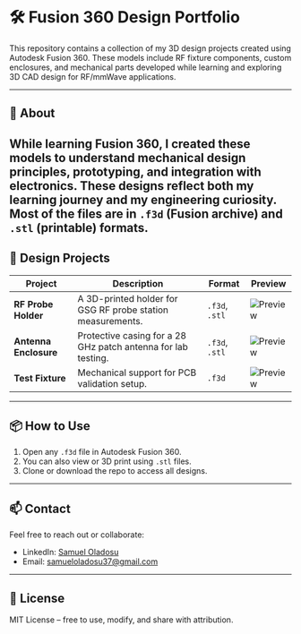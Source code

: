 # 🛠️ Fusion 360 Design Portfolio

This repository contains a collection of my 3D design projects created using Autodesk Fusion 360. These models include RF fixture components, custom enclosures, and mechanical parts developed while learning and exploring 3D CAD design for RF/mmWave applications.

---

## 📌 About

While learning Fusion 360, I created these models to understand mechanical design principles, prototyping, and integration with electronics. These designs reflect both my learning journey and my engineering curiosity. Most of the files are in `.f3d` (Fusion archive) and `.stl` (printable) formats.
---

## 📂 Design Projects

| Project | Description | Format | Preview |
|--------|-------------|--------|---------|
| **RF Probe Holder** | A 3D-printed holder for GSG RF probe station measurements. | `.f3d`, `.stl` | ![Preview](models/RF-Probe-Holder/screenshot.png) |
| **Antenna Enclosure** | Protective casing for a 28 GHz patch antenna for lab testing. | `.f3d`, `.stl` | ![Preview](models/Antenna-Enclosure/screenshot.png) |
| **Test Fixture** | Mechanical support for PCB validation setup. | `.f3d` | ![Preview](models/Test-Fixture/screenshot.jpg) |

---

## 📦 How to Use

1. Open any `.f3d` file in Autodesk Fusion 360.
2. You can also view or 3D print using `.stl` files.
3. Clone or download the repo to access all designs.

---

## 📫 Contact

Feel free to reach out or collaborate:

- LinkedIn: [Samuel Oladosu](https://www.linkedin.com/in/samueloladosu/)
- Email: [samueloladosu37@gmail.com](mailto:samueloladosu37@gmail.com)

---

## 📄 License

MIT License – free to use, modify, and share with attribution.
